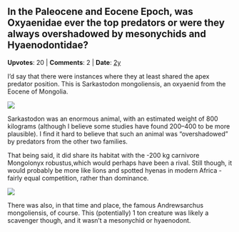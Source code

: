 ## In the Paleocene and Eocene Epoch, was Oxyaenidae ever the top predators or were they always overshadowed by mesonychids and Hyaenodontidae?
    
**Upvotes**: 20 | **Comments**: 2 | **Date**: [2y](https://www.quora.com/In-the-Paleocene-and-Eocene-Epoch-was-Oxyaenidae-ever-the-top-predators-or-were-they-always-overshadowed-by-mesonychids-and-Hyaenodontidae/answer/Gary-Meaney)

I’d say that there were instances where they at least shared the apex predator position. This is Sarkastodon mongoliensis, an oxyaenid from the Eocene of Mongolia.

![](https://qph.fs.quoracdn.net/main-qimg-1f80b752c9daf9ab01684ca2da0abe32-lq)

Sarkastodon was an enormous animal, with an estimated weight of 800 kilograms (although I believe some studies have found 200–400 to be more plausible). I find it hard to believe that such an animal was “overshadowed” by predators from the other two families.

That being said, it did share its habitat with the -200 kg carnivore Mongolonyx robustus,which would perhaps have been a rival. Still though, it would probably be more like lions and spotted hyenas in modern Africa - fairly equal competition, rather than dominance.

![](https://qph.fs.quoracdn.net/main-qimg-3baca024a979eb635e5a706d97d7c828-lq)

There was also, in that time and place, the famous Andrewsarchus mongoliensis, of course. This (potentially) 1 ton creature was likely a scavenger though, and it wasn’t a mesonychid or hyaenodont.

